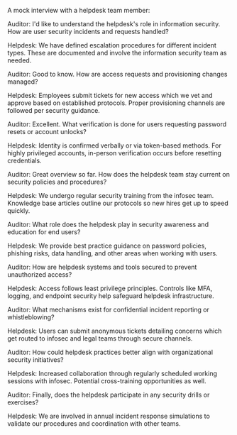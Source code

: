 A mock interview with a helpdesk team member:

Auditor: I'd like to understand the helpdesk's role in information security. How are user security incidents and requests handled?

Helpdesk: We have defined escalation procedures for different incident types. These are documented and involve the information security team as needed.

Auditor: Good to know. How are access requests and provisioning changes managed?

Helpdesk: Employees submit tickets for new access which we vet and approve based on established protocols. Proper provisioning channels are followed per security guidance.

Auditor: Excellent. What verification is done for users requesting password resets or account unlocks?

Helpdesk: Identity is confirmed verbally or via token-based methods. For highly privileged accounts, in-person verification occurs before resetting credentials.

Auditor: Great overview so far. How does the helpdesk team stay current on security policies and procedures?

Helpdesk: We undergo regular security training from the infosec team. Knowledge base articles outline our protocols so new hires get up to speed quickly.

Auditor: What role does the helpdesk play in security awareness and education for end users?

Helpdesk: We provide best practice guidance on password policies, phishing risks, data handling, and other areas when working with users.

Auditor: How are helpdesk systems and tools secured to prevent unauthorized access?

Helpdesk: Access follows least privilege principles. Controls like MFA, logging, and endpoint security help safeguard helpdesk infrastructure.

Auditor: What mechanisms exist for confidential incident reporting or whistleblowing?

Helpdesk: Users can submit anonymous tickets detailing concerns which get routed to infosec and legal teams through secure channels.

Auditor: How could helpdesk practices better align with organizational security initiatives?

Helpdesk: Increased collaboration through regularly scheduled working sessions with infosec. Potential cross-training opportunities as well.

Auditor: Finally, does the helpdesk participate in any security drills or exercises?

Helpdesk: We are involved in annual incident response simulations to validate our procedures and coordination with other teams.